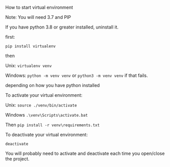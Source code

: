 How to start virtual environment

Note: You will need 3.7 and PIP

If you have python 3.8 or greater installed, uninstall it.

first:

```pip install virtualenv```

then

Unix:
```virtualenv venv``` 

Windows:
```python -m venv venv``` or ```python3 -m venv venv```  if that fails.

depending on how you have python installed

To activate your virtual environment:

Unix:
```source ./venv/bin/activate```

Windows
```.\venv\Scripts\activate.bat```

Then
```pip install -r venv\requirements.txt```

To deactivate your virtual environment:

``deactivate``

You will probably need to activate and deactivate each time you open/close the project.